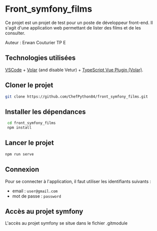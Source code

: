 # Front_symfony_films

Ce projet est un projet de test pour un poste de développeur front-end. Il s'agit d'une application web permettant de lister des films et de les consulter.

Auteur : Erwan Couturier TP E

## Technologies utilisées

[VSCode](https://code.visualstudio.com/) + [Volar](https://marketplace.visualstudio.com/items?itemName=Vue.volar) (and disable Vetur) + [TypeScript Vue Plugin (Volar)](https://marketplace.visualstudio.com/items?itemName=Vue.vscode-typescript-vue-plugin).

## Cloner le projet

```sh
git clone https://github.com/ChefPython84/front_symfony_films.git
```

## Installer les dépendances

```sh
 cd front_symfony_films
 npm install
```

## Lancer le projet

```sh
npm run serve
```

##  Connexion 

Pour se connecter à l'application, il faut utiliser les identifiants suivants :

- email : `user@gmail.com`
- mot de passe : `password`

##  Accès au projet symfony

L'accès au projet symfony se situe dans le fichier .gitmodule


